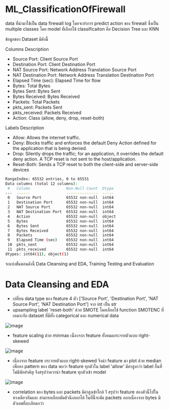 # ML_ClassificationOfFirewall

data ที่นำมาใช้เป็น data firewall log โดยจะทำการ predict action ของ firewall ซึ่งเป็น multiple classes โดย model ที่เลือกใช้ classificaiton คือ Decision Tree และ KNN

ข้อมูลของ Dataset มีดังนี้

Columns Description
- Source Port: Client Source Port 
- Destination Port: Client Destination Port 
- NAT Source Port: Network Address Translation Source Port 
- NAT Destination Port: Network Address Translation Destination Port 
- Elapsed Time (sec): Elapsed Time for flow 
- Bytes: Total Bytes 
- Bytes Sent: Bytes Sent 
- Bytes Received: Bytes Received 
- Packets: Total Packets 
- pkts_sent: Packets Sent 
- pkts_received: Packets Received
- Action: Class (allow, deny, drop, reset-both)

Labels Description
- Allow: Allows the internet traffic. 
- Deny: Blocks traffic and enforces the default Deny Action defined for the application that is being denied. 
- Drop: Silently drops the traffic; for an application, it overrides the default deny action. A TCP reset is not sent to the host/application. 
- Reset-Both: Sends a TCP reset to both the client-side and server-side devices

```bash
RangeIndex: 65532 entries, 0 to 65531
Data columns (total 12 columns):
 #   Column                Non-Null Count  Dtype 
---  ------                --------------  ----- 
 0   Source Port           65532 non-null  int64 
 1   Destination Port      65532 non-null  int64 
 2   NAT Source Port       65532 non-null  int64 
 3   NAT Destination Port  65532 non-null  int64 
 4   Action                65532 non-null  object
 5   Bytes                 65532 non-null  int64 
 6   Bytes Sent            65532 non-null  int64 
 7   Bytes Received        65532 non-null  int64 
 8   Packets               65532 non-null  int64 
 9   Elapsed Time (sec)    65532 non-null  int64 
 10  pkts_sent             65532 non-null  int64 
 11  pkts_received         65532 non-null  int64 
dtypes: int64(11), object(1)
```

จะแบ่งขั้นตอนดังนี้ Data Cleansing and EDA, Training Testing and Evaluation

# Data Cleansing and EDA
- เปลี่ยน data type ของ feature 4 ตัว ['Source Port', 'Destination Port', 'NAT Source Port', 'NAT Destination Port'] จาก int เป็น str
- upsampling label 'reset-both' ด้วย SMOTE โดยเลือกใช้ function SMOTENC ที่เหมาะกับ dataset ที่มีทั้ง categorical และ numerical data

![image](https://user-images.githubusercontent.com/77285026/234031546-d0e64b15-0b5d-4998-9aa0-974e798ea11c.png)

- feature scaling ด้วย minmax เนื่องจาก feature ทั้งหมดกระจายตัวแบบ right-skewed

![image](https://user-images.githubusercontent.com/77285026/234031477-012fc7e9-4118-4990-925a-a0152836b3df.png)

- เนื่องจาก feature กระจายตัวแบบ right-skewed จึงนำ feature มา plot ด้วย median เพื่อหา pattern ของ data พบว่า feature ทุกตัวใน label 'allow' มีค่าสูงกว่า label อื่นที่ไม่มีนัยสำคัญ จึงสรุปว่าควรนำ feature ทุกตัวเข้า model

![image](https://user-images.githubusercontent.com/77285026/234032593-012bf84d-b22a-41ae-824f-257f1c6929cc.png)

- correlation ของ bytes และ packets มีค่าสูงเข้าใกล้ 1 สรุปว่า feature สองตัวนี้ไปในทางเดียวกันและ สามารถเลือกตัดตัวนึงออกได้ ในที่นี้จะตัด packets ออกเนื่องจาก bytes มีตัวเลขที่ละเอียดกว่า 
